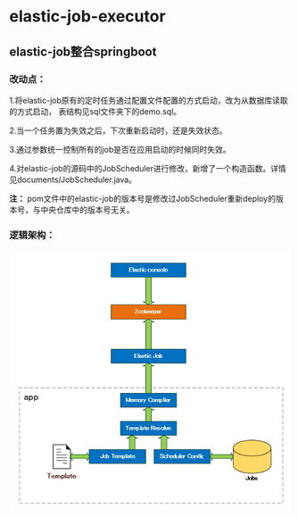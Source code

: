  elastic-job-executor
=================== 
**elastic-job整合springboot**
-------------------
### 改动点：

1.将elastic-job原有的定时任务通过配置文件配置的方式启动，改为从数据库读取的方式启动，
表结构见sql文件夹下的demo.sql。

2.当一个任务置为失效之后，下次重新启动时，还是失效状态。

3.通过参数统一控制所有的job是否在应用启动的时候同时失效。

4.对elastic-job的源码中的JobScheduler进行修改，新增了一个构造函数。详情见documents/JobScheduler.java。

**注：** 
pom文件中的elastic-job的版本号是修改过JobScheduler重新deploy的版本号，与中央仓库中的版本号无关。


### 逻辑架构：
![Image text](https://raw.githubusercontent.com/lfgg123/elastic-job-demo/master/documents/%E9%80%BB%E8%BE%91%E7%BB%93%E6%9E%84.png)
